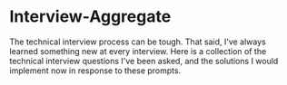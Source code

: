 # Interview-Aggregate
The technical interview process can be tough. That said, I've always learned something new at every interview. Here is a collection of the technical interview questions I've been asked, and the solutions I would implement now in response to these prompts.
